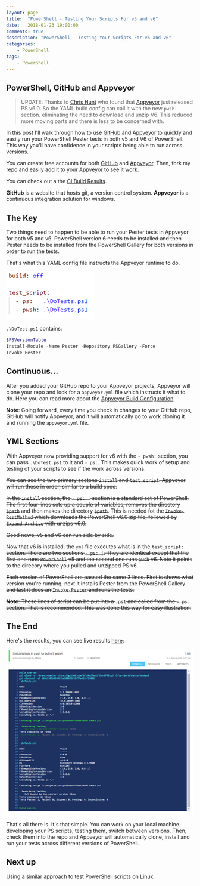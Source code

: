 ```yaml
---
layout: page
title:  "PowerShell - Testing Your Scripts For v5 and v6"
date:   2018-01-23 19:00:00
comments: true
description: "PowerShell - Testing Your Scripts For v5 and v6"
categories:
    - PowerShell
tags:
    - PowerShell
---
```


## PowerShell, GitHub and Appveyor

> UPDATE: Thanks to [Chris Hunt](https://twitter.com/LogicalDiagram) who found that [Appveyor](https://www.appveyor.com/) just released PS v6.0. So the YAML build config can call it with the new `pwsh:` section. eliminating the need to download and unzip V6. This reduced more moving parts and there is less to be concerned with.

In this post I'll walk through how to use [GitHub](https://github.com/) and [Appveyor](https://www.appveyor.com/) to quickly and easily run your PowerShell Pester tests in both v5 and V6 of PowerShell. This way you'll have confidence in your scripts being able to run across versions.

You can create free accounts for both [GitHub](https://github.com/) and [Appveyor](https://www.appveyor.com/). Then, fork my [repo](https://github.com/dfinke/TestPS5andPS6) and easily add it to your [Appveyor](https://www.appveyor.com/) to see it work.

You can check out a the [CI Build Results](https://ci.appveyor.com/project/dfinke/testps5andps6).

**GitHub** is a website that hosts git, a version control system. **Appveyor** is a continuous integration solution for windows.

## The Key

Two things need to happen to be able to run your Pester tests in Appveyor for both v5 and v6. ~~PowerShell version 6 needs to be installed and then~~ Pester needs to be installed from the PowerShell Gallery for both versions in order to run the tests.

That's what this YAML config file instructs the Appveyor runtime to do.

![](/images/posts/appveyorv5v6Updated.png)



`.\DoTest.ps1` contains:

```powershell
$PSVersionTable
Install-Module -Name Pester -Repository PSGallery -Force
Invoke-Pester
```

## Continuous...

After you added your GitHub repo to your Appveyor projects, Appveyor will clone your repo and look for a `appveyor.yml` file which instructs it what to do. Here you can read more about the [Appveyor Build Configuration](https://www.appveyor.com/docs/build-configuration/).

**Note**: Going forward, every time you check in changes to your GitHub repo, GitHub will notify Appveyor, and it will automatically go to work cloning it and running the `appveyor.yml` file.

## YML Sections

With Appveyor now providing support for v6 with the `- pwsh:` section, you can pass `.\DoTest.ps1` to it and `- ps:`. This makes quick work of setup and testing of your scripts to see if the work across versions.

~~You can see the two primary sectons `install` and `test_script`. Appveyor will run these in order, similar to a build spec.~~

~~In the `install` section, the `- ps: |` section is a standard set of PowerShell. The first four lines sets up a couple of variables, removes the directory `$path` and then makes the directory `$path`. This is needed fot the `Invoke-RestMethod` which downloads the PowerShell v6.0 zip file, followed by `Expand-Archive` with unzips v6.0.~~

~~Good news, v5 and v6 can run side by side.~~

~~Now that v6 is installed, the `yml` file executes what is in the `test_script:` section. There are two sections `- ps: |`. They are identical except that the first one runs `PowerShell` v5 and the second one runs `pwsh` v6. Note it points to the direcory where you pulled and unzipped PS v6.~~

~~Each version of PowerShell are passed the same 3 lines. First is shows what version you're running, next it installs Pester from the PowerShell Gallery and last it does an `Invoke-Pester` and runs the tests.~~

~~**Note**: These lines of script can be put into a `.ps1` and called from the `- ps:` section. That is recommended. This was done this way for easy illustration.~~

## The End

Here's the results, you can see live results [here](https://ci.appveyor.com/project/dfinke/testps5andps6):

![](/images/posts/appveyorv5v6Results.png)


That's all there is. It's that simple. You can work on your local machine developing your PS scripts, testing them, switch between versions. Then, check them into the repo and Appveyor will automatically clone, install and run your tests across different versions of PowerShell.

## Next up
Using a similar approach to test PowerShell scripts on Linux.
